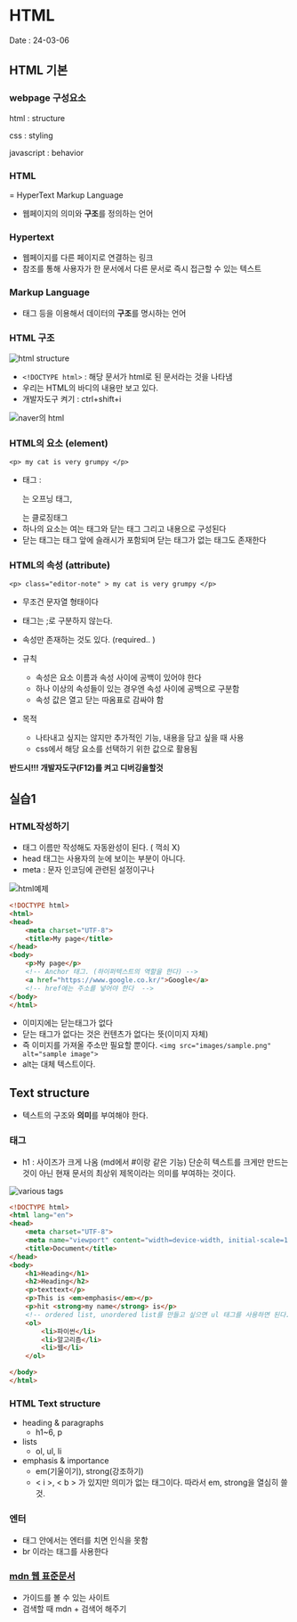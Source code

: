 # HTML 

Date : 24-03-06


## HTML 기본
### webpage 구성요소

html : structure

css : styling 

javascript : behavior

### HTML

= HyperText Markup Language

- 웹페이지의 의미와 **구조**를 정의하는 언어

### Hypertext 
- 웹페이지를 다른 페이지로 연결하는 링크 
- 참조를 통해 사용자가 한 문서에서 다른 문서로 즉시 접근할 수 있는 텍스트 

### Markup Language
- 태그 등을 이용해서 데이터의 **구조**를 명시하는 언어 

### HTML 구조 
![html structure](.\htmlstructure.png)

- `<!DOCTYPE html>` : 해당 문서가 html로 된 문서라는 것을 나타냄
- 우리는 HTML의 바디의 내용만 보고 있다. 
- 개발자도구 켜기 :  ctrl+shift+i

![naver의 html](.\naverhtml.PNG)

### HTML의 요소 (element)
`<p> my cat is very grumpy </p>`
- 태그 : <p> 는 오프닝 태그, </p>는 클로징태그
- 하나의 요소는 여는 태그와 닫는 태그 그리고 내용으로 구성된다
- 닫는 태그는 태그 앞에 슬래시가 포함되며 닫는 태그가 없는 태그도 존재한다 

### HTML의 속성 (attribute)
`<p> class="editor-note" > my cat is very grumpy </p>`
- 무조건 문자열 형태이다 
- 태그는 ;로 구분하지 않는다.
- 속성만 존재하는 것도 있다. (required.. ) 
- 규칙 
    - 속성은 요소 이름과 속성 사이에 공백이 있어야 한다
    - 하나 이상의 속성들이 있는 경우엔 속성 사이에 공백으로 구분함
    - 속성 값은 열고 닫는 따옴표로 감싸야 함

- 목적
    - 나타내고 싶지는 않지만 추가적인 기능, 내용을 담고 싶을 때 사용
    - css에서 해당 요소를 선택하기 위한 값으로 활용됨


**반드시!!! 개발자도구(F12)를 켜고 디버깅을할것**

## 실습1

### HTML작성하기 
- 태그 이름만 작성해도 자동완성이 된다. ( 꺽쇠 X)
- head 태그는 사용자의 눈에 보이는 부분이 아니다. 
- meta :  문자 인코딩에 관련된 설정이구나 


![html예제](./htmlpractice.PNG)
```html
<!DOCTYPE html>
<html>
<head>
    <meta charset="UTF-8">
    <title>My page</title>
</head>
<body>
    <p>My page</p>
    <!-- Anchor 태그. (하이퍼텍스트의 역할을 한다) -->
    <a href="https://www.google.co.kr/">Google</a>
    <!-- href에는 주소를 넣어야 한다  -->
</body>
</html>
```

- 이미지에는 닫는태그가 없다 
- 닫는 태그가 없다는 것은 컨텐츠가 없다는 뜻(이미지 자체)
- 즉 이미지를 가져올 주소만 필요할 뿐이다. 
`<img src="images/sample.png" alt="sample image">`
- alt는 대체 텍스트이다. 


## Text structure
- 텍스트의 구조와 **의미**를 부여해야 한다.


### 태그
- h1 : 사이즈가 크게 나옴 (md에서 #이랑 같은 기능) 단순히 텍스트를 크게만 만드는 것이 아닌 현재 문서의 최상위 제목이라는 의미를 부여하는 것이다. 

![various tags](varioustags.PNG)
```html
<!DOCTYPE html>
<html lang="en">
<head>
    <meta charset="UTF-8">
    <meta name="viewport" content="width=device-width, initial-scale=1.0">
    <title>Document</title>
</head>
<body>
    <h1>Heading</h1>
    <h2>Heading</h2>
    <p>texttext</p>
    <p>This is <em>emphasis</em></p>
    <p>hit <strong>my name</strong> is</p>
    <!-- ordered list, unordered list를 만들고 싶으면 ul 태그를 사용하면 된다. -->
    <ol>
        <li>파이썬</li>
        <li>알고리즘</li>
        <li>웹</li>
    </ol>

</body>
</html>
```

### HTML Text structure
- heading & paragraphs
    - h1~6, p
- lists 
    - ol, ul, li
- emphasis & importance
    - em(기울이기), strong(강조하기)
    - < i >, < b > 가 있지만 의미가 없는 태그이다. 따라서 em, strong을 열심히 쓸것. 


### 엔터
- 태그 안에서는 엔터를 치면 인식을 못함
- br 이라는 태그를 사용한다 


### [mdn 웹 표준문서](https://developer.mozilla.org/ko/)
- 가이드를 볼 수 있는 사이트
- 검색할 때 mdn + 검색어 해주기 
